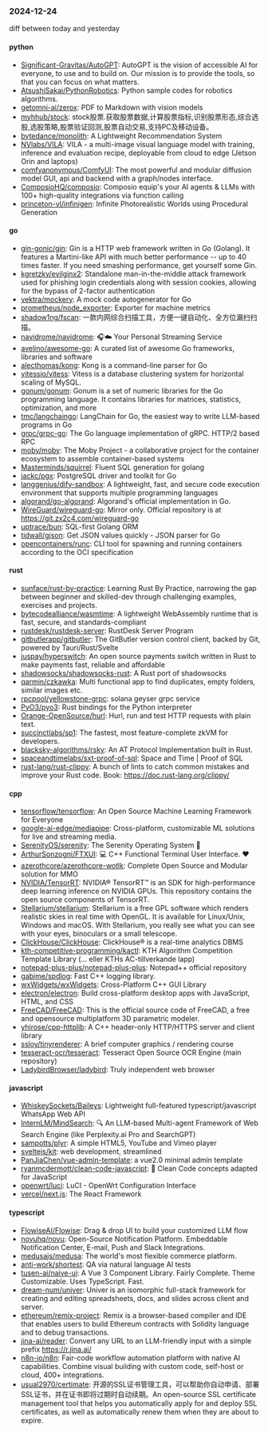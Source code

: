 ### 2024-12-24
diff between today and yesterday

#### python
* [Significant-Gravitas/AutoGPT](https://github.com/Significant-Gravitas/AutoGPT): AutoGPT is the vision of accessible AI for everyone, to use and to build on. Our mission is to provide the tools, so that you can focus on what matters.
* [AtsushiSakai/PythonRobotics](https://github.com/AtsushiSakai/PythonRobotics): Python sample codes for robotics algorithms.
* [getomni-ai/zerox](https://github.com/getomni-ai/zerox): PDF to Markdown with vision models
* [myhhub/stock](https://github.com/myhhub/stock): stock股票.获取股票数据,计算股票指标,识别股票形态,综合选股,选股策略,股票验证回测,股票自动交易,支持PC及移动设备。
* [bytedance/monolith](https://github.com/bytedance/monolith): A Lightweight Recommendation System
* [NVlabs/VILA](https://github.com/NVlabs/VILA): VILA - a multi-image visual language model with training, inference and evaluation recipe, deployable from cloud to edge (Jetson Orin and laptops)
* [comfyanonymous/ComfyUI](https://github.com/comfyanonymous/ComfyUI): The most powerful and modular diffusion model GUI, api and backend with a graph/nodes interface.
* [ComposioHQ/composio](https://github.com/ComposioHQ/composio): Composio equip's your AI agents & LLMs with 100+ high-quality integrations via function calling
* [princeton-vl/infinigen](https://github.com/princeton-vl/infinigen): Infinite Photorealistic Worlds using Procedural Generation

#### go
* [gin-gonic/gin](https://github.com/gin-gonic/gin): Gin is a HTTP web framework written in Go (Golang). It features a Martini-like API with much better performance -- up to 40 times faster. If you need smashing performance, get yourself some Gin.
* [kgretzky/evilginx2](https://github.com/kgretzky/evilginx2): Standalone man-in-the-middle attack framework used for phishing login credentials along with session cookies, allowing for the bypass of 2-factor authentication
* [vektra/mockery](https://github.com/vektra/mockery): A mock code autogenerator for Go
* [prometheus/node_exporter](https://github.com/prometheus/node_exporter): Exporter for machine metrics
* [shadow1ng/fscan](https://github.com/shadow1ng/fscan): 一款内网综合扫描工具，方便一键自动化、全方位漏扫扫描。
* [navidrome/navidrome](https://github.com/navidrome/navidrome): 🎧☁️ Your Personal Streaming Service
* [avelino/awesome-go](https://github.com/avelino/awesome-go): A curated list of awesome Go frameworks, libraries and software
* [alecthomas/kong](https://github.com/alecthomas/kong): Kong is a command-line parser for Go
* [vitessio/vitess](https://github.com/vitessio/vitess): Vitess is a database clustering system for horizontal scaling of MySQL.
* [gonum/gonum](https://github.com/gonum/gonum): Gonum is a set of numeric libraries for the Go programming language. It contains libraries for matrices, statistics, optimization, and more
* [tmc/langchaingo](https://github.com/tmc/langchaingo): LangChain for Go, the easiest way to write LLM-based programs in Go
* [grpc/grpc-go](https://github.com/grpc/grpc-go): The Go language implementation of gRPC. HTTP/2 based RPC
* [moby/moby](https://github.com/moby/moby): The Moby Project - a collaborative project for the container ecosystem to assemble container-based systems
* [Masterminds/squirrel](https://github.com/Masterminds/squirrel): Fluent SQL generation for golang
* [jackc/pgx](https://github.com/jackc/pgx): PostgreSQL driver and toolkit for Go
* [langgenius/dify-sandbox](https://github.com/langgenius/dify-sandbox): A lightweight, fast, and secure code execution environment that supports multiple programming languages
* [algorand/go-algorand](https://github.com/algorand/go-algorand): Algorand's official implementation in Go.
* [WireGuard/wireguard-go](https://github.com/WireGuard/wireguard-go): Mirror only. Official repository is at https://git.zx2c4.com/wireguard-go
* [uptrace/bun](https://github.com/uptrace/bun): SQL-first Golang ORM
* [tidwall/gjson](https://github.com/tidwall/gjson): Get JSON values quickly - JSON parser for Go
* [opencontainers/runc](https://github.com/opencontainers/runc): CLI tool for spawning and running containers according to the OCI specification

#### rust
* [sunface/rust-by-practice](https://github.com/sunface/rust-by-practice): Learning Rust By Practice, narrowing the gap between beginner and skilled-dev through challenging examples, exercises and projects.
* [bytecodealliance/wasmtime](https://github.com/bytecodealliance/wasmtime): A lightweight WebAssembly runtime that is fast, secure, and standards-compliant
* [rustdesk/rustdesk-server](https://github.com/rustdesk/rustdesk-server): RustDesk Server Program
* [gitbutlerapp/gitbutler](https://github.com/gitbutlerapp/gitbutler): The GitButler version control client, backed by Git, powered by Tauri/Rust/Svelte
* [juspay/hyperswitch](https://github.com/juspay/hyperswitch): An open source payments switch written in Rust to make payments fast, reliable and affordable
* [shadowsocks/shadowsocks-rust](https://github.com/shadowsocks/shadowsocks-rust): A Rust port of shadowsocks
* [qarmin/czkawka](https://github.com/qarmin/czkawka): Multi functional app to find duplicates, empty folders, similar images etc.
* [rpcpool/yellowstone-grpc](https://github.com/rpcpool/yellowstone-grpc): solana geyser grpc service
* [PyO3/pyo3](https://github.com/PyO3/pyo3): Rust bindings for the Python interpreter
* [Orange-OpenSource/hurl](https://github.com/Orange-OpenSource/hurl): Hurl, run and test HTTP requests with plain text.
* [succinctlabs/sp1](https://github.com/succinctlabs/sp1): The fastest, most feature-complete zkVM for developers.
* [blacksky-algorithms/rsky](https://github.com/blacksky-algorithms/rsky): An AT Protocol Implementation built in Rust.
* [spaceandtimelabs/sxt-proof-of-sql](https://github.com/spaceandtimelabs/sxt-proof-of-sql): Space and Time | Proof of SQL
* [rust-lang/rust-clippy](https://github.com/rust-lang/rust-clippy): A bunch of lints to catch common mistakes and improve your Rust code. Book: https://doc.rust-lang.org/clippy/

#### cpp
* [tensorflow/tensorflow](https://github.com/tensorflow/tensorflow): An Open Source Machine Learning Framework for Everyone
* [google-ai-edge/mediapipe](https://github.com/google-ai-edge/mediapipe): Cross-platform, customizable ML solutions for live and streaming media.
* [SerenityOS/serenity](https://github.com/SerenityOS/serenity): The Serenity Operating System 🐞
* [ArthurSonzogni/FTXUI](https://github.com/ArthurSonzogni/FTXUI): 💻 C++ Functional Terminal User Interface. ❤️
* [azerothcore/azerothcore-wotlk](https://github.com/azerothcore/azerothcore-wotlk): Complete Open Source and Modular solution for MMO
* [NVIDIA/TensorRT](https://github.com/NVIDIA/TensorRT): NVIDIA® TensorRT™ is an SDK for high-performance deep learning inference on NVIDIA GPUs. This repository contains the open source components of TensorRT.
* [Stellarium/stellarium](https://github.com/Stellarium/stellarium): Stellarium is a free GPL software which renders realistic skies in real time with OpenGL. It is available for Linux/Unix, Windows and macOS. With Stellarium, you really see what you can see with your eyes, binoculars or a small telescope.
* [ClickHouse/ClickHouse](https://github.com/ClickHouse/ClickHouse): ClickHouse® is a real-time analytics DBMS
* [kth-competitive-programming/kactl](https://github.com/kth-competitive-programming/kactl): KTH Algorithm Competition Template Library (... eller KTHs AC-tillverkande lapp)
* [notepad-plus-plus/notepad-plus-plus](https://github.com/notepad-plus-plus/notepad-plus-plus): Notepad++ official repository
* [gabime/spdlog](https://github.com/gabime/spdlog): Fast C++ logging library.
* [wxWidgets/wxWidgets](https://github.com/wxWidgets/wxWidgets): Cross-Platform C++ GUI Library
* [electron/electron](https://github.com/electron/electron): Build cross-platform desktop apps with JavaScript, HTML, and CSS
* [FreeCAD/FreeCAD](https://github.com/FreeCAD/FreeCAD): This is the official source code of FreeCAD, a free and opensource multiplatform 3D parametric modeler.
* [yhirose/cpp-httplib](https://github.com/yhirose/cpp-httplib): A C++ header-only HTTP/HTTPS server and client library
* [ssloy/tinyrenderer](https://github.com/ssloy/tinyrenderer): A brief computer graphics / rendering course
* [tesseract-ocr/tesseract](https://github.com/tesseract-ocr/tesseract): Tesseract Open Source OCR Engine (main repository)
* [LadybirdBrowser/ladybird](https://github.com/LadybirdBrowser/ladybird): Truly independent web browser

#### javascript
* [WhiskeySockets/Baileys](https://github.com/WhiskeySockets/Baileys): Lightweight full-featured typescript/javascript WhatsApp Web API
* [InternLM/MindSearch](https://github.com/InternLM/MindSearch): 🔍 An LLM-based Multi-agent Framework of Web Search Engine (like Perplexity.ai Pro and SearchGPT)
* [sampotts/plyr](https://github.com/sampotts/plyr): A simple HTML5, YouTube and Vimeo player
* [sveltejs/kit](https://github.com/sveltejs/kit): web development, streamlined
* [PanJiaChen/vue-admin-template](https://github.com/PanJiaChen/vue-admin-template): a vue2.0 minimal admin template
* [ryanmcdermott/clean-code-javascript](https://github.com/ryanmcdermott/clean-code-javascript): 🛁 Clean Code concepts adapted for JavaScript
* [openwrt/luci](https://github.com/openwrt/luci): LuCI - OpenWrt Configuration Interface
* [vercel/next.js](https://github.com/vercel/next.js): The React Framework

#### typescript
* [FlowiseAI/Flowise](https://github.com/FlowiseAI/Flowise): Drag & drop UI to build your customized LLM flow
* [novuhq/novu](https://github.com/novuhq/novu): Open-Source Notification Platform. Embeddable Notification Center, E-mail, Push and Slack Integrations.
* [medusajs/medusa](https://github.com/medusajs/medusa): The world's most flexible commerce platform.
* [anti-work/shortest](https://github.com/anti-work/shortest): QA via natural language AI tests
* [tusen-ai/naive-ui](https://github.com/tusen-ai/naive-ui): A Vue 3 Component Library. Fairly Complete. Theme Customizable. Uses TypeScript. Fast.
* [dream-num/univer](https://github.com/dream-num/univer): Univer is an isomorphic full-stack framework for creating and editing spreadsheets, docs, and slides across client and server.
* [ethereum/remix-project](https://github.com/ethereum/remix-project): Remix is a browser-based compiler and IDE that enables users to build Ethereum contracts with Solidity language and to debug transactions.
* [jina-ai/reader](https://github.com/jina-ai/reader): Convert any URL to an LLM-friendly input with a simple prefix https://r.jina.ai/
* [n8n-io/n8n](https://github.com/n8n-io/n8n): Fair-code workflow automation platform with native AI capabilities. Combine visual building with custom code, self-host or cloud, 400+ integrations.
* [usual2970/certimate](https://github.com/usual2970/certimate): 开源的SSL证书管理工具，可以帮助你自动申请、部署SSL证书，并在证书即将过期时自动续期。An open-source SSL certificate management tool that helps you automatically apply for and deploy SSL certificates, as well as automatically renew them when they are about to expire.
